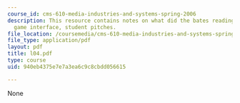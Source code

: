 ```yaml
---
course_id: cms-610-media-industries-and-systems-spring-2006
description: This resource contains notes on what did the bates reading elucidate?,
  game interface, student pitches.
file_location: /coursemedia/cms-610-media-industries-and-systems-spring-2006/940eb4375e7e7a3ea6c9c8cbdd056615_l04.pdf
file_type: application/pdf
layout: pdf
title: l04.pdf
type: course
uid: 940eb4375e7e7a3ea6c9c8cbdd056615

---
```

None